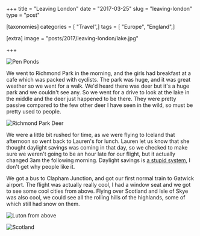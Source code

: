 +++
title = "Leaving London"
date = "2017-03-25"
slug = "leaving-london"
type = "post"

[taxonomies]
categories = [ "Travel",]
tags = [ "Europe", "England",]

[extra]
image = "posts/2017/leaving-london/lake.jpg"

+++

![](lake.jpg "Pen Ponds")

We went to Richmond Park in the morning, and the girls had breakfast at a cafe which was packed with cyclists.
The park was huge, and it was great weather so we went for a walk. We'd heard there was deer but it's a huge park and we couldn't see any. So we went for a drive to look at the lake in the middle and the deer just happened to be there. They were pretty passive compared to the few other deer I have seen in the wild, so must be pretty used to people.

![](deer.jpg "Richmond Park Deer")

We were a little bit rushed for time, as we were flying to Iceland that afternoon so went back to Lauren's for lunch.
Lauren let us know that she thought daylight savings was coming in that day, so we checked to make sure we weren't going to be an hour late for our flight, but it actually changed 3am the following morning. Daylight savings is [a stupid system](https://www.youtube.com/watch?v=br0NW9ufUUw), I don't get why people like it.

We got a bus to Clapham Junction, and got our first normal train to Gatwick airport.
The flight was actually really cool, I had a window seat and we got to see some cool cities from above.
Flying over Scotland and Isle of Skye was also cool, we could see all the rolling hills of the highlands, some of  which still had snow on them.

![](luton.jpg "Luton from above")

![](scotland.jpg "Scotland")